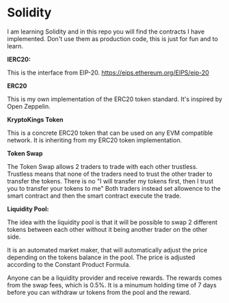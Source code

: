 # Solidity

I am learning Solidity and in this repo you will find the contracts I have implemented. 
Don't use them as production code, this is just for fun and to learn.


<b>IERC20:</b>

This is the interface from EIP-20.
https://eips.ethereum.org/EIPS/eip-20

<b>ERC20</b>

This is my own implementation of the ERC20 token standard. 
It's inspired by Open Zeppelin.

<b>KryptoKings Token</b>

This is a concrete ERC20 token that can be used on any EVM compatible network. 
It is inheriting from my ERC20 token implementation. 

<b>Token Swap</b>

The Token Swap allows 2 traders to trade with each other trustless.
Trustless means that none of the traders need to trust the other trader to transfer the tokens.
There is no "I will transfer my tokens first, then I trust you to transfer your tokens to me"
Both traders instead set allowence to the smart contract and then the smart contract execute the trade.

<b>Liquidity Pool:</b>

The idea with the liquidity pool is that it will be possible to swap 2 different tokens between each other without it being another trader on the other side.

It is an automated market maker, that will automatically adjust the price depending on the tokens balance in the pool.
The price is adjusted according to the Constant Product Formula.

Anyone can be a liquidity provider and receive rewards. 
The rewards comes from the swap fees, which is 0.5%.
It is a minumum holding time of 7 days before you can withdraw ur tokens from the pool and the reward.
